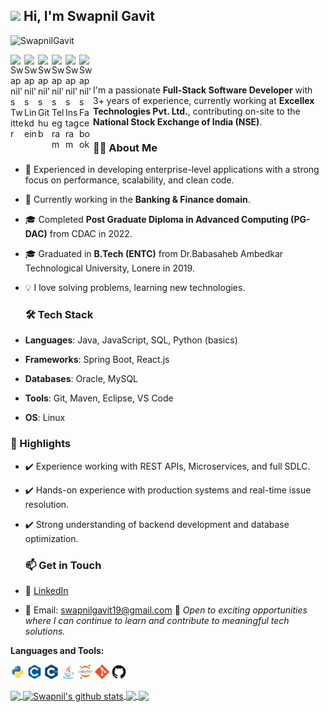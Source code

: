 ## <a ><img src="https://media.giphy.com/media/hvRJCLFzcasrR4ia7z/giphy.gif" width="25px"></a> Hi, I'm **Swapnil Gavit** 


<p align="left"> <img src="https://komarev.com/ghpvc/?username=SwapnilGavit&label=Views&color=129e00&style=plastic" alt="SwapnilGavit" /> </p>

<a href="https://twitter.com/swapnilgavit30" target="_blank">
  <img align="left" alt="Swapnil's Twitter" width="22px" src="https://cdn.jsdelivr.net/npm/simple-icons@3.13.0/icons/twitter.svg" />
</a>
<a href="https://www.linkedin.com/in/swapnil-gavit/" target="_blank">
  <img align="left" alt="Swapnil's Linkdein" width="22px" src="https://cdn.jsdelivr.net/npm/simple-icons@3.13.0/icons/linkedin.svg" />
</a>
<a href="https://github.com/SwapnilGavit" target="_blank">
  <img align="left" alt="Swapnil's Github" width="22px" src="https://cdn.jsdelivr.net/npm/simple-icons@v3/icons/github.svg" />
</a>
<a href="https://t.me/SwapnilGavit" target="_blank">
  <img align="left" alt="Swapnil's Telegram" width="22px" src="https://cdn.jsdelivr.net/npm/simple-icons@v3/icons/telegram.svg" />
</a>
<a href="https://www.instagram.com/swapnil.gavit.30/"  target="_blank">
  <img align="left" alt="Swapnil's Instagram" width="22px" src="https://cdn.jsdelivr.net/npm/simple-icons@v3/icons/instagram.svg" />
</a>
<a href="https://www.facebook.com/swapnil.gavit.30"  target="_blank">
  <img align="left" alt="Swapnil's Facebook" width="22px" src="https://cdn.jsdelivr.net/npm/simple-icons@v3/icons/facebook.svg" />
</a>

<br/>
<br/>

I'm a passionate **Full-Stack Software Developer** with 3+ years of experience, currently working at **Excellex Technologies Pvt. Ltd.**, contributing on-site to the **National Stock Exchange of India (NSE)**.

### 👨‍💻 About Me
- 🎯 Experienced in developing enterprise-level applications with a strong focus on performance, scalability, and clean code.
- 💼 Currently working in the **Banking & Finance domain**.
- 🎓 Completed **Post Graduate Diploma in Advanced Computing (PG-DAC)** from CDAC in 2022.
- 🎓 Graduated in **B.Tech (ENTC)** from Dr.Babasaheb Ambedkar Technological University, Lonere in 2019.
- 💡 I love solving problems, learning new technologies.

  ### 🛠️ Tech Stack
- **Languages**: Java, JavaScript, SQL, Python (basics)
- **Frameworks**: Spring Boot, React.js
- **Databases**: Oracle, MySQL
- **Tools**: Git, Maven, Eclipse, VS Code
- **OS**: Linux

### 📌 Highlights
- ✔️ Experience working with REST APIs, Microservices, and full SDLC.
- ✔️ Hands-on experience with production systems and real-time issue resolution.
- ✔️ Strong understanding of backend development and database optimization.

  ### 📫 Get in Touch
- 💼 [LinkedIn](https://www.linkedin.com/in/swapnil-gavit/) 
- 📧 Email: swapnilgavit19@gmail.com
🚀 *Open to exciting opportunities where I can continue to learn and contribute to meaningful tech solutions.*
  
**Languages and Tools:**  

<code><img height="23" src="https://github.com/devicons/devicon/blob/master/icons/python/python-original.svg"></code>
<code><img height="23" src="https://raw.githubusercontent.com/devicons/devicon/master/icons/c/c-plain.svg"></code>
<code><img height="23" src="https://raw.githubusercontent.com/devicons/devicon/master/icons/cplusplus/cplusplus-plain.svg"></code>
<code><img height="23" src="https://github.com/devicons/devicon/blob/master/icons/java/java-original.svg"></code>
<code><img height="23" src="https://raw.githubusercontent.com/devicons/devicon/master/icons/jupyter/jupyter-original-wordmark.svg"></code>
<code><img height="23" src="https://raw.githubusercontent.com/devicons/devicon/master/icons/git/git-original.svg"></code>
<code><img height="23" src="https://raw.githubusercontent.com/devicons/devicon/master/icons/github/github-original.svg"></code>


<a href="https://github.com/SwapnilGavit">
  <img align="center" src="https://github-readme-stats.vercel.app/api/top-langs/?username=SwapnilGavit&theme=light&hide_langs_below=1" />
</a>

<a href="https://github.com/SwapnilGavit">
 <img align="center" src="https://github-readme-stats.vercel.app/api?username=SwapnilGavit&show_icons=true&theme=light&line_height=27" alt="Swapnil's github stats"/>
</a>


<a href="https://github.com/SwapnilGavit/Loan-Aprroval-Prediction">
  <img align="center" src="https://github-readme-stats.vercel.app/api/pin/?username=SwapnilGavit&repo=Loan-Aprroval-Prediction&theme=light" />

<a href="https://github.com/SwapnilGavit/Digital-Advertising-Conversion-Fraud">
  <img align="center" src="https://github-readme-stats.vercel.app/api/pin/?username=SwapnilGavit&repo=Digital-Advertising-Conversion-Fraud&theme=light" />

  

<!---
SwapnilGavit/SwapnilGavit is a ✨ special ✨ repository because its `README.md` (this file) appears on your GitHub profile.
You can click the Preview link to take a look at your changes.
--->
